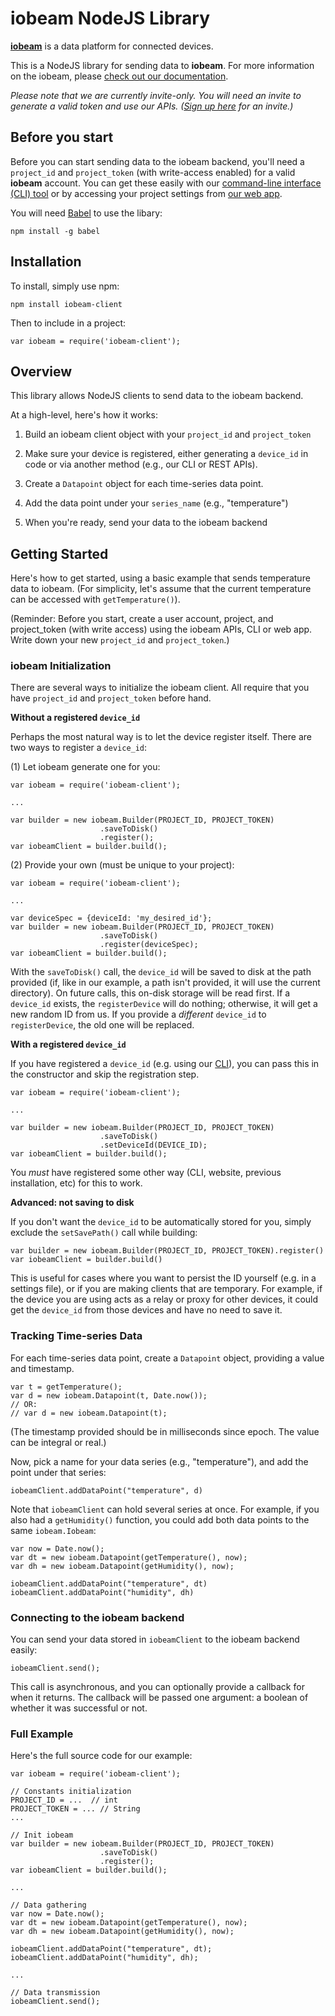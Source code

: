 # iobeam NodeJS Library

**[iobeam](https://iobeam.com)** is a data platform for connected devices.

This is a NodeJS library for sending data to **iobeam**.
For more information on the iobeam, please [check out our documentation](https://docs.iobeam.com).

*Please note that we are currently invite-only. You will need an invite
to generate a valid token and use our APIs.
([Sign up here](https://iobeam.com) for an invite.)*


## Before you start

Before you can start sending data to the iobeam backend, you'll need a
`project_id` and  `project_token` (with write-access enabled) for a valid
**iobeam** account. You can get these easily with our
[command-line interface (CLI) tool](https://github.com/iobeam/iobeam) or by
accessing your project settings from [our web app](https://app.iobeam.com).

You will need [Babel](https://www.npmjs.com/package/babel) to use the
libary:

    npm install -g babel


## Installation

To install, simply use npm:

    npm install iobeam-client

Then to include in a project:

    var iobeam = require('iobeam-client');

## Overview

This library allows NodeJS clients to send data to the
iobeam backend.

At a high-level, here's how it works:

1. Build an iobeam client object with your `project_id` and
`project_token`

1. Make sure your device is registered, either generating a `device_id` in
code or via another method (e.g., our CLI or REST APIs).

1. Create a `Datapoint` object for each time-series data point.

1. Add the data point under your `series_name` (e.g., "temperature")

1. When you're ready, send your data to the iobeam backend

## Getting Started

Here's how to get started, using a basic example that sends temperature
data to iobeam. (For simplicity, let's assume that the current temperature
can be accessed with `getTemperature()`).

(Reminder: Before you start, create a user account, project, and
project_token (with write access) using the iobeam APIs, CLI or web app.
Write down your new `project_id` and `project_token`.)

### iobeam Initialization

There are several ways to initialize the iobeam client. All require
that you have `project_id` and `project_token` before hand.

**Without a registered `device_id`**

Perhaps the most natural way is to let the device register itself.
There are two ways to register a `device_id`:

(1) Let iobeam generate one for you:

    var iobeam = require('iobeam-client');

    ...

    var builder = new iobeam.Builder(PROJECT_ID, PROJECT_TOKEN)
                        .saveToDisk()
                        .register();
    var iobeamClient = builder.build();

(2) Provide your own (must be unique to your project):

    var iobeam = require('iobeam-client');

    ...

    var deviceSpec = {deviceId: 'my_desired_id'};
    var builder = new iobeam.Builder(PROJECT_ID, PROJECT_TOKEN)
                        .saveToDisk()
                        .register(deviceSpec);
    var iobeamClient = builder.build();

With the `saveToDisk()` call, the `device_id` will be saved to disk at the
path provided (if, like in our example, a path isn't provided, it will use
the current directory).
On future calls, this on-disk storage will be read first.
If a `device_id` exists, the `registerDevice` will do nothing; otherwise,
it will get a new random ID from us. If you provide a _different_ `device_id` to `registerDevice`, the old one will be replaced.

**With a registered `device_id`**

If you have registered a `device_id` (e.g. using our
[CLI](https://github.com/iobeam/iobeam)), you can pass this in the
constructor and skip the registration step.

    var iobeam = require('iobeam-client');

    ...

    var builder = new iobeam.Builder(PROJECT_ID, PROJECT_TOKEN)
                        .saveToDisk()
                        .setDeviceId(DEVICE_ID);
    var iobeamClient = builder.build();

You *must* have registered some other way (CLI, website, previous
installation, etc) for this to work.

**Advanced: not saving to disk**

If you don't want the `device_id` to be automatically stored for you, simply
exclude the `setSavePath()` call while building:

    var builder = new iobeam.Builder(PROJECT_ID, PROJECT_TOKEN).register()
    var iobeamClient = builder.build()

This is useful for cases where you want to persist the ID yourself (e.g.
in a settings file), or if you are making clients that are
temporary. For example, if the device you are using acts as a relay or
proxy for other devices, it could get the `device_id` from those devices
and have no need to save it.

### Tracking Time-series Data

For each time-series data point, create a `Datapoint` object, providing
a value and timestamp.

    var t = getTemperature();
    var d = new iobeam.Datapoint(t, Date.now());
    // OR:
    // var d = new iobeam.Datapoint(t);

(The timestamp provided should be in milliseconds since epoch. The value
can be integral or real.)

Now, pick a name for your data series (e.g., "temperature"), and add the
point under that series:

    iobeamClient.addDataPoint("temperature", d)

Note that `iobeamClient` can hold several series at once. For
example, if you also had a `getHumidity()` function, you could add both
data points to the same `iobeam.Iobeam`:

    var now = Date.now();
    var dt = new iobeam.Datapoint(getTemperature(), now);
    var dh = new iobeam.Datapoint(getHumidity(), now);

    iobeamClient.addDataPoint("temperature", dt)
    iobeamClient.addDataPoint("humidity", dh)


### Connecting to the iobeam backend

You can send your data stored in `iobeamClient` to the iobeam backend
easily:

    iobeamClient.send();

This call is asynchronous, and you can optionally provide a callback for
when it returns. The callback will be passed one argument: a boolean of
whether it was successful or not.

### Full Example

Here's the full source code for our example:

    var iobeam = require('iobeam-client');

    // Constants initialization
    PROJECT_ID = ...  // int
    PROJECT_TOKEN = ... // String
    ...

    // Init iobeam
    var builder = new iobeam.Builder(PROJECT_ID, PROJECT_TOKEN)
                        .saveToDisk()
                        .register();
    var iobeamClient = builder.build();

    ...

    // Data gathering
    var now = Date.now();
    var dt = new iobeam.Datapoint(getTemperature(), now);
    var dh = new iobeam.Datapoint(getHumidity(), now);

    iobeamClient.addDataPoint("temperature", dt);
    iobeamClient.addDataPoint("humidity", dh);

    ...

    // Data transmission
    iobeamClient.send();
